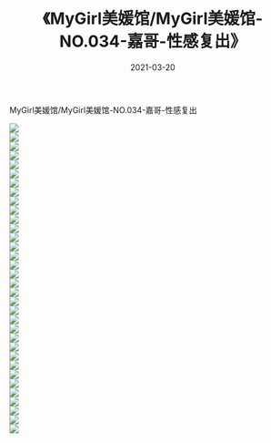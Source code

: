 ﻿---
layout: post
title:  《MyGirl美媛馆/MyGirl美媛馆-NO.034-嘉哥-性感复出》
date:   2021-03-20
img: http://pic.660000.xyz/1:/网络美图/2021/MyGirl美媛馆/MyGirl美媛馆-NO.034-嘉哥-性感复出/000.jpg
categories: [美女, 清纯, 唯美]
---

MyGirl美媛馆/MyGirl美媛馆-NO.034-嘉哥-性感复出

 ![](http://pic.660000.xyz/1:/网络美图/2021/MyGirl美媛馆/MyGirl美媛馆-NO.034-嘉哥-性感复出/001.jpg) <br>![](http://pic.660000.xyz/1:/网络美图/2021/MyGirl美媛馆/MyGirl美媛馆-NO.034-嘉哥-性感复出/002.jpg) <br>![](http://pic.660000.xyz/1:/网络美图/2021/MyGirl美媛馆/MyGirl美媛馆-NO.034-嘉哥-性感复出/003.jpg) <br>![](http://pic.660000.xyz/1:/网络美图/2021/MyGirl美媛馆/MyGirl美媛馆-NO.034-嘉哥-性感复出/004.jpg) <br>![](http://pic.660000.xyz/1:/网络美图/2021/MyGirl美媛馆/MyGirl美媛馆-NO.034-嘉哥-性感复出/005.jpg) <br>![](http://pic.660000.xyz/1:/网络美图/2021/MyGirl美媛馆/MyGirl美媛馆-NO.034-嘉哥-性感复出/006.jpg) <br>![](http://pic.660000.xyz/1:/网络美图/2021/MyGirl美媛馆/MyGirl美媛馆-NO.034-嘉哥-性感复出/007.jpg) <br>![](http://pic.660000.xyz/1:/网络美图/2021/MyGirl美媛馆/MyGirl美媛馆-NO.034-嘉哥-性感复出/008.jpg) <br>![](http://pic.660000.xyz/1:/网络美图/2021/MyGirl美媛馆/MyGirl美媛馆-NO.034-嘉哥-性感复出/009.jpg) <br>![](http://pic.660000.xyz/1:/网络美图/2021/MyGirl美媛馆/MyGirl美媛馆-NO.034-嘉哥-性感复出/010.jpg) <br>![](http://pic.660000.xyz/1:/网络美图/2021/MyGirl美媛馆/MyGirl美媛馆-NO.034-嘉哥-性感复出/011.jpg) <br>![](http://pic.660000.xyz/1:/网络美图/2021/MyGirl美媛馆/MyGirl美媛馆-NO.034-嘉哥-性感复出/012.jpg) <br>![](http://pic.660000.xyz/1:/网络美图/2021/MyGirl美媛馆/MyGirl美媛馆-NO.034-嘉哥-性感复出/013.jpg) <br>![](http://pic.660000.xyz/1:/网络美图/2021/MyGirl美媛馆/MyGirl美媛馆-NO.034-嘉哥-性感复出/014.jpg) <br>![](http://pic.660000.xyz/1:/网络美图/2021/MyGirl美媛馆/MyGirl美媛馆-NO.034-嘉哥-性感复出/015.jpg) <br>![](http://pic.660000.xyz/1:/网络美图/2021/MyGirl美媛馆/MyGirl美媛馆-NO.034-嘉哥-性感复出/016.jpg) <br>![](http://pic.660000.xyz/1:/网络美图/2021/MyGirl美媛馆/MyGirl美媛馆-NO.034-嘉哥-性感复出/017.jpg) <br>![](http://pic.660000.xyz/1:/网络美图/2021/MyGirl美媛馆/MyGirl美媛馆-NO.034-嘉哥-性感复出/018.jpg) <br>![](http://pic.660000.xyz/1:/网络美图/2021/MyGirl美媛馆/MyGirl美媛馆-NO.034-嘉哥-性感复出/019.jpg) <br>![](http://pic.660000.xyz/1:/网络美图/2021/MyGirl美媛馆/MyGirl美媛馆-NO.034-嘉哥-性感复出/020.jpg) <br>![](http://pic.660000.xyz/1:/网络美图/2021/MyGirl美媛馆/MyGirl美媛馆-NO.034-嘉哥-性感复出/021.jpg) <br>![](http://pic.660000.xyz/1:/网络美图/2021/MyGirl美媛馆/MyGirl美媛馆-NO.034-嘉哥-性感复出/022.jpg) <br>![](http://pic.660000.xyz/1:/网络美图/2021/MyGirl美媛馆/MyGirl美媛馆-NO.034-嘉哥-性感复出/023.jpg) <br>![](http://pic.660000.xyz/1:/网络美图/2021/MyGirl美媛馆/MyGirl美媛馆-NO.034-嘉哥-性感复出/024.jpg) <br>![](http://pic.660000.xyz/1:/网络美图/2021/MyGirl美媛馆/MyGirl美媛馆-NO.034-嘉哥-性感复出/025.jpg) <br>![](http://pic.660000.xyz/1:/网络美图/2021/MyGirl美媛馆/MyGirl美媛馆-NO.034-嘉哥-性感复出/026.jpg) <br>![](http://pic.660000.xyz/1:/网络美图/2021/MyGirl美媛馆/MyGirl美媛馆-NO.034-嘉哥-性感复出/027.jpg) <br>![](http://pic.660000.xyz/1:/网络美图/2021/MyGirl美媛馆/MyGirl美媛馆-NO.034-嘉哥-性感复出/028.jpg) <br>![](http://pic.660000.xyz/1:/网络美图/2021/MyGirl美媛馆/MyGirl美媛馆-NO.034-嘉哥-性感复出/029.jpg) <br>![](http://pic.660000.xyz/1:/网络美图/2021/MyGirl美媛馆/MyGirl美媛馆-NO.034-嘉哥-性感复出/030.jpg) <br>![](http://pic.660000.xyz/1:/网络美图/2021/MyGirl美媛馆/MyGirl美媛馆-NO.034-嘉哥-性感复出/031.jpg) <br>![](http://pic.660000.xyz/1:/网络美图/2021/MyGirl美媛馆/MyGirl美媛馆-NO.034-嘉哥-性感复出/032.jpg) <br>![](http://pic.660000.xyz/1:/网络美图/2021/MyGirl美媛馆/MyGirl美媛馆-NO.034-嘉哥-性感复出/033.jpg) <br>![](http://pic.660000.xyz/1:/网络美图/2021/MyGirl美媛馆/MyGirl美媛馆-NO.034-嘉哥-性感复出/034.jpg) <br>